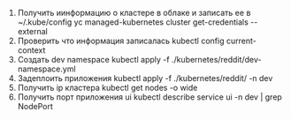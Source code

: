 1. Получить иинформацию о кластере в облаке и записать ее в ~/.kube/config
yc managed-kubernetes cluster get-credentials <cluster-name> --external
2. Проверить что информация записалась
kubectl config current-context
3. Создать dev namespace
kubectl apply -f ./kubernetes/reddit/dev-namespace.yml
4. Задеплоить приложения
kubectl apply -f ./kubernetes/reddit/ -n dev
5. Получить ip кластера
kubectl get nodes -o wide
6. Получить порт приложения ui
kubectl describe service ui -n dev | grep NodePort
